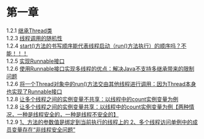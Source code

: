 # 第一章
1.2.1 [继承Thread类](https://github.com/reki-cool/Java_Multi-thread_Programming_Second_Edition/blob/master/chapter-1/src/main/java/_1_2/_1_2_1/MyThread.java)  
1.2.3 [线程调用的随机性](https://github.com/reki-cool/Java_Multi-thread_Programming_Second_Edition/blob/master/chapter-1/src/main/java/_1_2/_1_2_3/MyThread.java)  
1.2.4 [start()方法的书写顺序能代表线程启动（run()方法执行）的顺序吗？不能！！！](https://github.com/reki-cool/Java_Multi-thread_Programming_Second_Edition/blob/master/chapter-1/src/main/java/_1_2/_1_2_4/MyThread.java)  
1.2.5 [实现Runnable接口](https://github.com/reki-cool/Java_Multi-thread_Programming_Second_Edition/blob/master/chapter-1/src/main/java/_1_2/_1_2_5/MyRunnable.java)  
1.2.6 [使用Runnable接口实现多线程的优点：解决Java不支持多继承带来的限制问题](https://github.com/reki-cool/Java_Multi-thread_Programming_Second_Edition/blob/master/chapter-1/src/main/java/_1_2/_1_2_6/Test.java)  
1.2.6 [将一个Thread对象中的run()方法交由其他线程进行调用：因为Thread本身也实现了Runnable接口](https://github.com/reki-cool/Java_Multi-thread_Programming_Second_Edition/blob/master/chapter-1/src/main/java/_1_2/_1_2_6/Test2.java)  
1.2.8 [让多个线程之间的实例变量不共享：以线程中的count实例变量为例](https://github.com/reki-cool/Java_Multi-thread_Programming_Second_Edition/blob/master/chapter-1/src/main/java/_1_2/_1_2_8/MyThread.java)    
1.2.8 [让多个线程之间的实例变量共享：以线程中的count实例变量为例【两种情况，一种是线程安全的，一种是线程不安全的】](https://github.com/reki-cool/Java_Multi-thread_Programming_Second_Edition/blob/master/chapter-1/src/main/java/_1_2/_1_2_8/Test.java)    
1.2.9 [1、方法的参数值是绑定到当前执行的线程上的 2、多个线程访问单例中的成员变量存在“非线程安全问题”](https://github.com/reki-cool/Java_Multi-thread_Programming_Second_Edition/blob/master/chapter-1/src/main/java/_1_2/_1_2_9/LoginServlet.java.java)    